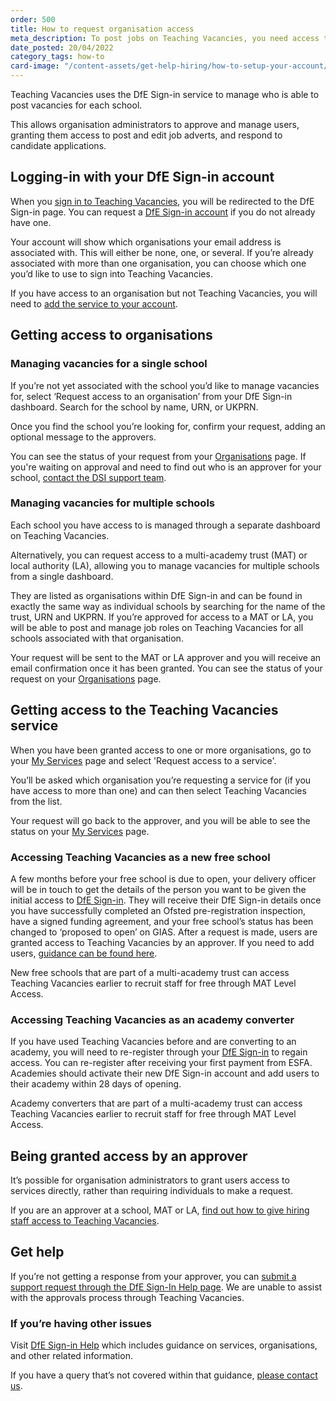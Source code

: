 ```yaml
---
order: 500
title: How to request organisation access
meta_description: To post jobs on Teaching Vacancies, you need access to the right organisation. Find out how to make a request and get approved for one or multiple schools.
date_posted: 20/04/2022
category_tags: how-to
card-image: "/content-assets/get-help-hiring/how-to-setup-your-account/request-organisation-access.png"
---
```


Teaching Vacancies uses the DfE Sign-in service to manage who is able to post vacancies for each school.

This allows organisation administrators to approve and manage users, granting them access to post and edit job adverts, and respond to candidate applications.

## Logging-in with your DfE Sign-in account

When you [sign in to Teaching Vacancies](https://teaching-vacancies.service.gov.uk/publishers/sign-in), you will be redirected to the DfE Sign-in page. You can request a [DfE Sign-in account](https://profile.signin.education.gov.uk/register) if you do not already have one.

Your account will show which organisations your email address is associated with. This will either be none, one, or several. If you’re already associated with more than one organisation, you can choose which one you’d like to use to sign into Teaching Vacancies.

If you have access to an organisation but not Teaching Vacancies, you will need to [add the service to your account](#getting-access-to-the-teaching-vacancies-service).

## Getting access to organisations

### Managing vacancies for a single school

If you’re not yet associated with the school you’d like to manage vacancies for, select ‘Request access to an organisation’ from your DfE Sign-in dashboard. Search for the school by name, URN, or UKPRN.

Once you find the school you’re looking for, confirm your request, adding an optional message to the approvers.

You can see the status of your request from your [Organisations](https://services.signin.education.gov.uk/organisations) page. If you're waiting on approval and need to find out who is an approver for your school, [contact the DSI support team](https://help.signin.education.gov.uk/contact-us).

### Managing vacancies for multiple schools

Each school you have access to is managed through a separate dashboard on Teaching Vacancies.

Alternatively, you can request access to a multi-academy trust (MAT) or local authority (LA), allowing you to manage vacancies for multiple schools from a single dashboard.

They are listed as organisations within DfE Sign-in and can be found in exactly the same way as individual schools by searching for the name of the trust, URN and UKPRN. If you’re approved for access to a MAT or LA, you will be able to post and manage job roles on Teaching Vacancies for all schools associated with that organisation.

Your request will be sent to the MAT or LA approver and you will receive an email confirmation once it has been granted. You can see the status of your request on your [Organisations](https://services.signin.education.gov.uk/organisations) page.

## Getting access to the Teaching Vacancies service

When you have been granted access to one or more organisations, go to your [My Services](https://services.signin.education.gov.uk/my-services) page and select 'Request access to a service'.

You’ll be asked which organisation you’re requesting a service for (if you have access to more than one) and can then select Teaching Vacancies from the list.

Your request will go back to the approver, and you will be able to see the status on your [My Services](https://services.signin.education.gov.uk/my-services) page.


### Accessing Teaching Vacancies as a new free school

A few months before your free school is due to open, your delivery officer will be in touch to get the details of the person you want to be given the initial access to [DfE Sign-in](https://services.signin.education.gov.uk/). They will receive their DfE Sign-in details once you have successfully completed an Ofsted pre-registration inspection, have a signed funding agreement, and your free school’s status has been changed to ‘proposed to open’ on GIAS. After a request is made, users are granted access to Teaching Vacancies by an approver. 
If you need to add users, [guidance can be found here](https://teaching-vacancies.service.gov.uk/get-help-hiring/how-to-approve-access-for-hiring-staff). 


New free schools that are part of a multi-academy trust can access Teaching Vacancies earlier to recruit staff for free through MAT Level Access. 

### Accessing Teaching Vacancies as an academy converter 
If you have used Teaching Vacancies before and are converting to an academy, you will need to re-register through your [DfE Sign-in](https://services.signin.education.gov.uk/) to regain access. You can re-register after receiving your first payment from ESFA. Academies should activate their new DfE Sign-in account and add users to their academy within 28 days of opening. 


Academy converters that are part of a multi-academy trust can access Teaching Vacancies earlier to recruit staff for free through MAT Level Access. 

## Being granted access by an approver

It’s possible for organisation administrators to grant users access to services directly, rather than requiring individuals to make a request.

If you are an approver at a school, MAT or LA, [find out how to give hiring staff access to Teaching Vacancies](https://teaching-vacancies.service.gov.uk/get-help-hiring/how-to-approve-access-for-hiring-staff).

## Get help

If you’re not getting a response from your approver, you can [submit a support request through the DfE Sign-In Help page](https://help.signin.education.gov.uk/contact-us). We are unable to assist with the approvals process through Teaching Vacancies.

### If you’re having other issues

Visit [DfE Sign-in Help](https://help.signin.education.gov.uk) which includes guidance on services, organisations, and other related information.

If you have a query that’s not covered within that guidance, [please contact us](https://teaching-vacancies.service.gov.uk/support_request/new).
